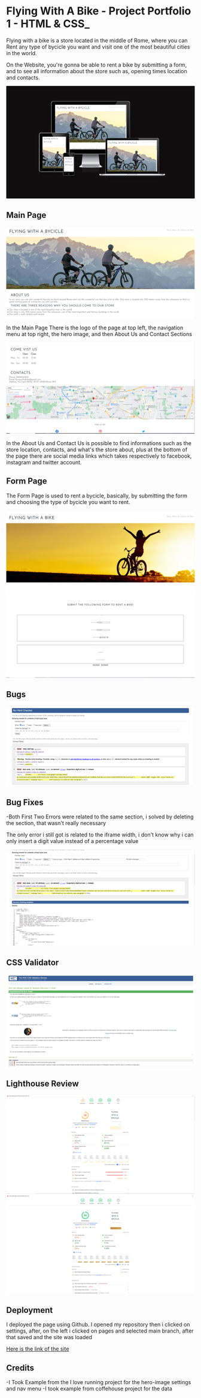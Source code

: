 # **Flying With A Bike - Project Portfolio 1 - HTML & CSS_**

Flying with a bike is a store located in the middle of Rome, where you can Rent any type of bycicle you want and visit one of the most beautiful cities in the world.

On the Website, you're gonna be able to rent a bike by submitting a form, and to see all information about the store such as, opening times location and contacts.

![Image of am i responsive](assets/readme-images/responsive%20site.PNG)

## Main Page

![Image Main Page](assets/readme-images/Main%20Page.PNG)

In the Main Page There is the logo of the page at top left, the navigation menu at top right, the hero image, and then About Us and Contact Sections

![image About Us and Contac Us](assets/readme-images/opening_times_contact.PNG)

In the About Us and Contact Us is possible to find informations such as the store location, contacts, and what's the store about, plus at the bottom of the page there are social media links which takes respectively to facebook, instagram and twitter account.

## Form Page

The Form Page is used to rent a bycicle, basically, by submitting the form and choosing the type of bycicle you want to rent.

![Image of the form page 1](assets/readme-images/form1.PNG)
![Image of the form page 1](assets/readme-images/form.PNG)

## Bugs

![Bugs](assets/readme-images/Errori.PNG)

## Bug Fixes

-Both First Two Errors were related to the same section, i solved by deleting the section, that wasn't really necessary

The only error i still got is related to the iframe width, i don't know why i can only insert a digit value instead of a percentage value

![Bugs 2](assets/readme-images/errore%20width.PNG)

## CSS Validator

![CSS Validator](assets/readme-images/validator_css.PNG)

## Lighthouse Review

![lighthouse results](assets/readme-images/Main_Page_lighthouse_review.PNG)
![lighthouse results form](assets/readme-images/form_lighthouse_review.PNG)

## Deployment

I deployed the page using Github. I opened my repository then i clicked on settings, after, on the left i clicked on pages and selected main branch, after that saved and the site was loaded 

[Here is the link of the site](https://lino96.github.io/Project-Portfolio1/index.html)

## Credits

-I Took Example from the I love running project for the hero-image settings and nav menu
-I took example from coffehouse project for the <meta> data


